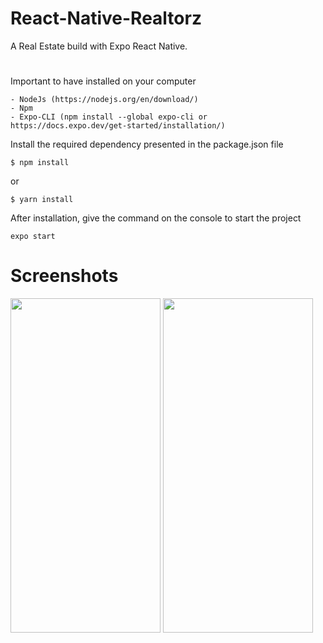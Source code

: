 # React-Native-Realtorz
A Real Estate build with Expo React Native.
#
Important to have installed on your computer
```
- NodeJs (https://nodejs.org/en/download/)
- Npm
- Expo-CLI (npm install --global expo-cli or https://docs.expo.dev/get-started/installation/)
```
Install the required dependency presented in the package.json file
```
$ npm install
```
or
```
$ yarn install
```
After installation, give the command on the console to start the project
```
expo start
```
# Screenshots
<img src="https://user-images.githubusercontent.com/120464714/208268451-ecb80043-65d3-446d-8e6c-ef708a7ee385.png" data-canonical-src="https://user-images.githubusercontent.com/120464714/208268451-ecb80043-65d3-446d-8e6c-ef708a7ee385.png" width="240" height="535" /> <img src="https://user-images.githubusercontent.com/120464714/208268487-26b5f4a0-6a33-4c5e-ba85-c1f6f2d6e351.png" data-canonical-src="https://user-images.githubusercontent.com/120464714/208268487-26b5f4a0-6a33-4c5e-ba85-c1f6f2d6e351.png" width="240" height="535" />
